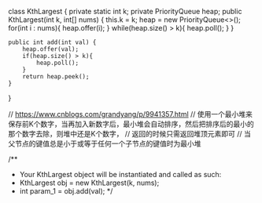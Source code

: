 class KthLargest {
    private static int k;
    private PriorityQueue<Integer> heap;
    public KthLargest(int k, int[] nums) {
        this.k = k;
        heap = new PriorityQueue<>();
        for(int i : nums){
            heap.offer(i);
        }
        while(heap.size() > k){
            heap.poll();
        }
    }
    
    public int add(int val) {
        heap.offer(val);
        if(heap.size() > k){
            heap.poll();
        }
        return heap.peek();
    }
}

// https://www.cnblogs.com/grandyang/p/9941357.html
// 使用一个最小堆来保存前K个数字，当再加入新数字后，最小堆会自动排序，然后把排序后的最小的那个数字去除，则堆中还是K个数字，
// 返回的时候只需返回堆顶元素即可
// 当父节点的键值总是小于或等于任何一个子节点的键值时为最小堆

/**
 * Your KthLargest object will be instantiated and called as such:
 * KthLargest obj = new KthLargest(k, nums);
 * int param_1 = obj.add(val);
 */